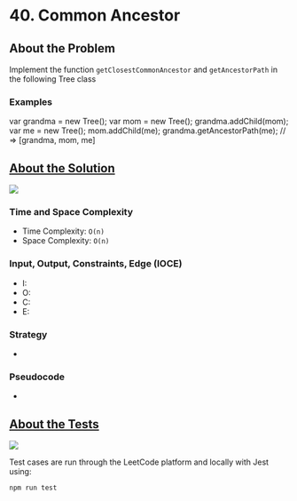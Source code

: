 # 40. Common Ancestor

## About the Problem

Implement the function `getClosestCommonAncestor` and `getAncestorPath` in the following Tree class

### Examples

var grandma = new Tree();
var mom = new Tree();
grandma.addChild(mom);
var me = new Tree();
mom.addChild(me);
grandma.getAncestorPath(me); // => [grandma, mom, me]

## <a href='./commonAncestor.js'>About the Solution</a>

<img src='https://img.shields.io/badge/JavaScript-F7DF1E.svg?style=for-the-badge&logo=JavaScript&logoColor=black' />

<!-- Add Time and Space Complexity -->
### Time and Space Complexity
 - Time Complexity: `O(n)`
 - Space Complexity: `O(n)`

<!-- Planning -->
### Input, Output, Constraints, Edge (IOCE)

 - I:
 - O:
 - C:
 - E:

### Strategy
-

### Pseudocode
-

## <a href='./commonAncestor.test.js'>About the Tests</a>

<img src='https://img.shields.io/badge/Jest-C21325.svg?style=for-the-badge&logo=Jest&logoColor=white' />

Test cases are run through the LeetCode platform and locally with Jest using:
```
npm run test
```